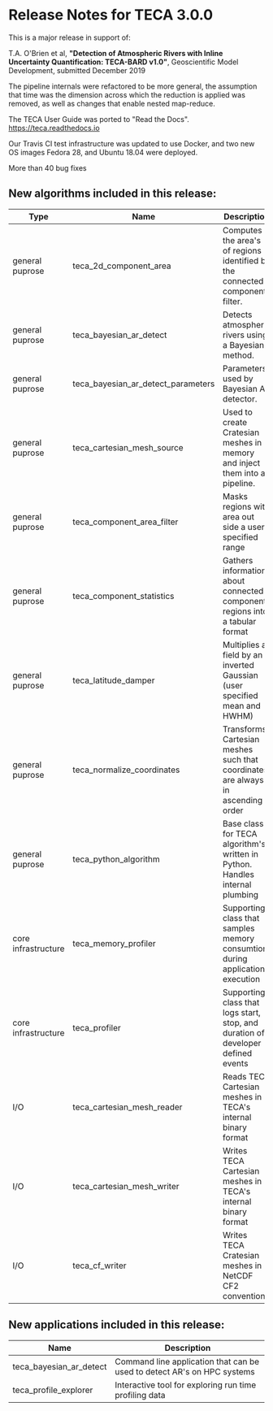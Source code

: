 # Release Notes for TECA 3.0.0 #

This is a major release in support of:

  T.A. O'Brien et al, **"Detection of Atmospheric Rivers with Inline
  Uncertainty Quantification: TECA-BARD v1.0"**, Geoscientific Model
  Development, submitted December 2019

The pipeline internals were refactored to be more general, the assumption that
time was the dimension across which the reduction is applied was removed, as
well as changes that enable nested map-reduce.

The TECA User Guide was ported to "Read the Docs". https://teca.readthedocs.io

Our Travis CI test infrastructure was updated to use Docker, and two new OS
images Fedora 28, and Ubuntu 18.04 were deployed.

More than 40 bug fixes

## New algorithms included in this release: ##

| Type                | Name                               | Description                                                                       |
|---------------------|------------------------------------|-----------------------------------------------------------------------------------|
| general puprose     | teca_2d_component_area             | Computes the area's of regions identified by the connected components filter.     |
| general puprose     | teca_bayesian_ar_detect            | Detects atmospheric rivers using a Bayesian method.                               |
| general puprose     | teca_bayesian_ar_detect_parameters | Parameters used by Bayesian AR detector.                                          |
| general puprose     | teca_cartesian_mesh_source         | Used to create Cratesian meshes in memory and inject them into a pipeline.        |
| general puprose     | teca_component_area_filter         | Masks regions with area out side a user specified range                           |
| general puprose     | teca_component_statistics          | Gathers information about connected component regions into a tabular format       |
| general puprose     | teca_latitude_damper               | Multiplies a field by an inverted Gaussian (user specified mean and HWHM)         |
| general puprose     | teca_normalize_coordinates         | Transforms Cartesian meshes such that coordinates are always in ascending order   |
| general puprose     | teca_python_algorithm              | Base class for TECA algorithm's written in Python. Handles internal plumbing      |
| core infrastructure | teca_memory_profiler               | Supporting class that samples memory consumtion during application execution      |
| core infrastructure | teca_profiler                      | Supporting class that logs start, stop, and duration of developer defined events  |
| I/O                 | teca_cartesian_mesh_reader         | Reads TECA Cartesian meshes in TECA's internal binary format                      |
| I/O                 | teca_cartesian_mesh_writer         | Writes TECA Cartesian meshes in TECA's internal binary format                     |
| I/O                 | teca_cf_writer                     | Writes TECA Cratesian meshes in NetCDF CF2 conventions                            |

## New applications included in this release: ##

| Name                     | Description                                                             |
|--------------------------|-------------------------------------------------------------------------|
| teca_bayesian_ar_detect  | Command line application that can be used to detect AR's on HPC systems |
| teca_profile_explorer    | Interactive tool for exploring run time profiling data                  |
